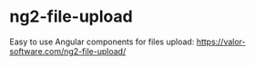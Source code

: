 # ng2-file-upload
Easy to use Angular components for files upload: https://valor-software.com/ng2-file-upload/
